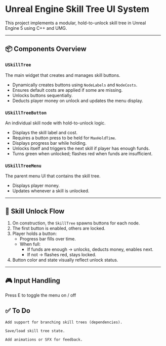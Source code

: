 # Unreal Engine Skill Tree UI System

This project implements a modular, hold-to-unlock skill tree in Unreal Engine 5 using C++ and UMG.

---

## 📦 Components Overview

### `USkillTree`
The main widget that creates and manages skill buttons.

- Dynamically creates buttons using `NodeLabels` and `NodeCosts`.
- Ensures default costs are applied if some are missing.
- Unlocks buttons sequentially.
- Deducts player money on unlock and updates the menu display.

### `USkillTreeButton`
An individual skill node with hold-to-unlock logic.

- Displays the skill label and cost.
- Requires a button press to be held for `MaxHoldTime`.
- Displays progress bar while holding.
- Unlocks itself and triggers the next skill if player has enough funds.
- Turns green when unlocked; flashes red when funds are insufficient.

### `USkillTreeMenu`
The parent menu UI that contains the skill tree.

- Displays player money.
- Updates whenever a skill is unlocked.

---

## 🔁 Skill Unlock Flow

1. On construction, the `SkillTree` spawns buttons for each node.
2. The first button is enabled, others are locked.
3. Player holds a button:
   - Progress bar fills over time.
   - When full:
     - If funds are enough → unlocks, deducts money, enables next.
     - If not → flashes red, stays locked.
4. Button color and state visually reflect unlock status.

---

## 🎮 Input Handling

Press E to toggle the menu on / off

## ✅ To Do

    Add support for branching skill trees (dependencies).

    Save/load skill tree state.

    Add animations or SFX for feedback.
